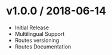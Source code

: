 # v1.0.0 / 2018-06-14

- Initial Release
- Multilingual Support
- Routes versioning
- Routes Documentation
